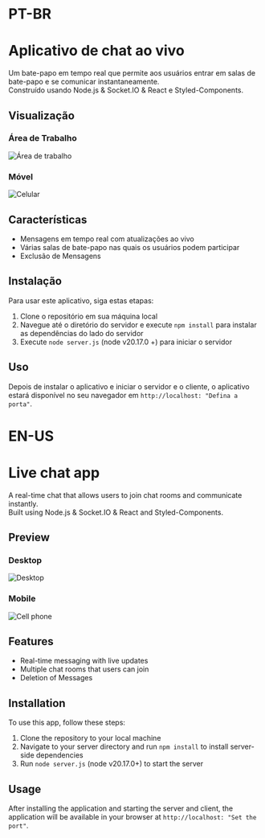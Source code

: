 <h1>PT-BR</h1> 

# Aplicativo de chat ao vivo

Um bate-papo em tempo real que permite aos usuários entrar em salas de bate-papo e se comunicar instantaneamente.
<br>
Construído usando Node.js & Socket.IO & React e Styled-Components.

## Visualização

### Área de Trabalho

![Área de trabalho](![image](https://github.com/user-attachments/assets/bb17dd2f-5726-4d37-999c-d8b4e8cdb307)
)

### Móvel

![Celular]()

## Características
- Mensagens em tempo real com atualizações ao vivo
- Várias salas de bate-papo nas quais os usuários podem participar
- Exclusão de Mensagens

## Instalação

Para usar este aplicativo, siga estas etapas:

1. Clone o repositório em sua máquina local
2. Navegue até o diretório do servidor e execute `npm install` para instalar as dependências do lado do servidor
3. Execute `node server.js` (node ​​v20.17.0 +) para iniciar o servidor

## Uso

Depois de instalar o aplicativo e iniciar o servidor e o cliente, o aplicativo estará disponível no seu navegador em `http://localhost: "Defina a porta"`.


<H1>EN-US</H1>

# Live chat app

A real-time chat that allows users to join chat rooms and communicate instantly.
<br>
Built using Node.js & Socket.IO & React and Styled-Components.

## Preview

### Desktop

![Desktop](![image](https://github.com/user-attachments/assets/8713f3d7-bdc6-4d69-baca-1dd3b9d9b662)
)

### Mobile

![Cell phone]()

## Features
- Real-time messaging with live updates
- Multiple chat rooms that users can join
- Deletion of Messages

## Installation

To use this app, follow these steps:

1. Clone the repository to your local machine
2. Navigate to your server directory and run `npm install` to install server-side dependencies
3. Run `node server.js` (node ​​v20.17.0+) to start the server

## Usage

After installing the application and starting the server and client, the application will be available in your browser at `http://localhost: "Set the port"`.


